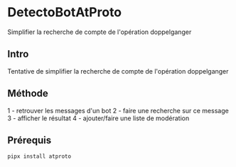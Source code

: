 # DetectoBotAtProto
Simplifier la recherche de compte de l'opération doppelganger

## Intro

Tentative de simplifier la recherche de compte de l'opération doppelganger

## Méthode

1 - retrouver les messages d'un bot
2 - faire une recherche sur ce message
3 - afficher le résultat
4 - ajouter/faire une liste de modération

## Prérequis

``pipx install atproto``
